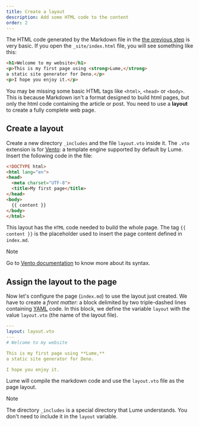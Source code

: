 ```yaml
---
title: Create a layout
description: Add some HTML code to the content
order: 2
---
```


The HTML code generated by the Markdown file in the
[the previous step](your-first-page.md) is very basic. If you open the
`_site/index.html` file, you will see something like this:

```html
<h1>Welcome to my website</h1>
<p>This is my first page using <strong>Lume,</strong>
a static site generator for Deno.</p>
<p>I hope you enjoy it.</p>
```

You may be missing some basic HTML tags like `<html>`, `<head>` or `<body>`.
This is because Markdown isn't a format designed to build html pages, but only
the html code containing the article or post. You need to use a **layout** to
create a fully complete web page.

## Create a layout

Create a new directory `_includes` and the file `layout.vto` inside it. The
`.vto` extension is for [Vento](https://vento.js.org/): a template engine
supported by default by Lume. Insert the following code in the file:

<lume-code>

```html {Title="_includes/layout.vto}
<!DOCTYPE html>
<html lang="en">
<head>
  <meta charset="UTF-8">
  <title>My first page</title>
</head>
<body>
  {{ content }}
</body>
</html>
```

</lume-code>

This layout has the `HTML` code needed to build the whole page. The tag
`{{ content }}` is the placeholder used to insert the page content defined in
`index.md`.

> [!note]
>
> Go to [Vento documentation](https://vento.js.org/) to know more about its
> syntax.

## Assign the layout to the page

Now let's configure the page (`index.md`) to use the layout just created. We
have to create a _front matter_: a block delimited by two triple-dashed lines
containing [YAML](https://yaml.org/) code. In this block, we define the variable
`layout` with the value `layout.vto` (the name of the layout file).

<lume-code>

```yml {title="index.md"}
---
layout: layout.vto
---
# Welcome to my website

This is my first page using **Lume,**
a static site generator for Deno.

I hope you enjoy it.
```

</lume-code>

Lume will compile the markdown code and use the `layout.vto` file as the page
layout.

> [!note]
>
> The directory `_includes` is a special directory that Lume understands. You
> don't need to include it in the `layout` variable.
